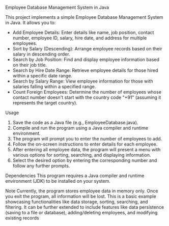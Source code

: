 Employee Database Management System in Java

This project implements a simple Employee Database Management System in Java. It allows you to:
* Add Employee Details: Enter details like name, job position, contact number, employee ID, salary, hire date, and address for multiple employees.
* Sort by Salary (Descending): Arrange employee records based on their salary in descending order.
* Search by Job Position: Find and display employee information based on their job title.
* Search by Hire Date Range: Retrieve employee details for those hired within a specific date range.
* Search by Salary Range: View employee information for those with salaries falling within a specified range.
* Count Foreign Employees: Determine the number of employees whose contact number doesn't start with the country code "+91" (assuming it represents the target country).

  
Usage
1. Save the code as a Java file (e.g., EmployeeDatabase.java).
2. Compile and run the program using a Java compiler and runtime environment.
3. The program will prompt you to enter the number of employees to add.
4. Follow the on-screen instructions to enter details for each employee.
5. After entering all employee data, the program will present a menu with various options for sorting, searching, and displaying information.
6. Select the desired option by entering the corresponding number and follow any further prompts.


Dependencies
This program requires a Java compiler and runtime environment (JDK) to be installed on your system.

Note
Currently, the program stores employee data in memory only. Once you exit the program, all information will be lost.
This is a basic example showcasing functionalities like data storage, sorting, searching, and filtering. It can be further extended to include features like data persistence (saving to a file or database), adding/deleting employees, and modifying existing records
